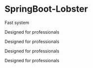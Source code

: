 # SpringBoot-Lobster
Fast system

Designed for professionals

Designed for professionals

Designed for professionals

Designed for professionals